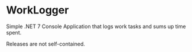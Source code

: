 # WorkLogger

Simple .NET 7 Console Application that logs work tasks and sums up time spent.

Releases are not self-contained.